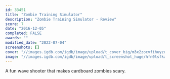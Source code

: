 ```yaml
---
id: 33451
title: "Zombie Training Simulator"
description: "Zombie Training Simulator - Review"
score: 7
date: "2016-12-05"
completed: FALSE
awards: ""
modified_date: "2022-07-04"
screenshots: []
cover: "//images.igdb.com/igdb/image/upload/t_cover_big/m3x2zocvfihuyzqtmiqj.jpg"
image: "//images.igdb.com/igdb/image/upload/t_screenshot_huge/hfn0lsfkakv9xmms1iyn.jpg"
---
```

A fun wave shooter that makes cardboard zombies scary.
